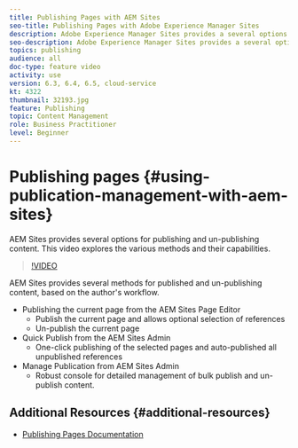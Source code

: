 ```yaml
---
title: Publishing Pages with AEM Sites
seo-title: Publishing Pages with Adobe Experience Manager Sites
description: Adobe Experience Manager Sites provides a several options for publishing and un-publishing content. This video explores the various methods and their capabilities.
seo-description: Adobe Experience Manager Sites provides a several options for publishing and un-publishing content. This video explores the various methods and their capabilities.
topics: publishing
audience: all
doc-type: feature video
activity: use
version: 6.3, 6.4, 6.5, cloud-service
kt: 4322
thumbnail: 32193.jpg
feature: Publishing
topic: Content Management
role: Business Practitioner
level: Beginner
---
```


# Publishing pages {#using-publication-management-with-aem-sites}

AEM Sites provides several options for publishing and un-publishing content. This video explores the various methods and their capabilities.

>[!VIDEO](https://video.tv.adobe.com/v/32193?quality=12&learn=on)

AEM Sites provides several methods for published and un-publishing content, based on the author's workflow.

* Publishing the current page from the AEM Sites Page Editor
  * Publish the current page and allows optional selection of references
  * Un-publish the current page
* Quick Publish from the AEM Sites Admin
  * One-click publishing of the selected pages and auto-published all unpublished references
* Manage Publication from AEM Sites Admin
  * Robust console for detailed management of bulk publish and un-publish content.

## Additional Resources {#additional-resources}

* [Publishing Pages Documentation](https://docs.adobe.com/content/help/en/experience-manager-65/authoring/authoring/publishing-pages.html)
